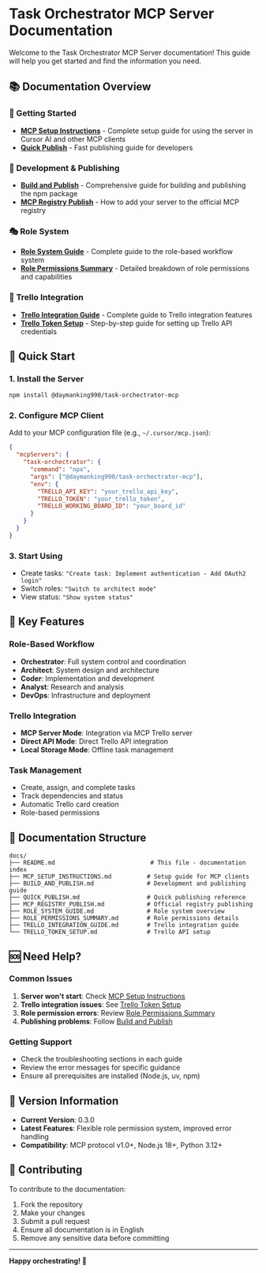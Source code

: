 # Task Orchestrator MCP Server Documentation

Welcome to the Task Orchestrator MCP Server documentation! This guide will help you get started and find the information you need.

## 📚 Documentation Overview

### 🚀 Getting Started
- **[MCP Setup Instructions](MCP_SETUP_INSTRUCTIONS.md)** - Complete setup guide for using the server in Cursor AI and other MCP clients
- **[Quick Publish](QUICK_PUBLISH.md)** - Fast publishing guide for developers

### 🔧 Development & Publishing
- **[Build and Publish](BUILD_AND_PUBLISH.md)** - Comprehensive guide for building and publishing the npm package
- **[MCP Registry Publish](MCP_REGISTRY_PUBLISH.md)** - How to add your server to the official MCP registry

### 🎭 Role System
- **[Role System Guide](ROLE_SYSTEM_GUIDE.md)** - Complete guide to the role-based workflow system
- **[Role Permissions Summary](ROLE_PERMISSIONS_SUMMARY.md)** - Detailed breakdown of role permissions and capabilities

### 🔗 Trello Integration
- **[Trello Integration Guide](TRELLO_INTEGRATION_GUIDE.md)** - Complete guide to Trello integration features
- **[Trello Token Setup](TRELLO_TOKEN_SETUP.md)** - Step-by-step guide for setting up Trello API credentials

## 🎯 Quick Start

### 1. Install the Server
```bash
npm install @daymanking990/task-orchectrator-mcp
```

### 2. Configure MCP Client
Add to your MCP configuration file (e.g., `~/.cursor/mcp.json`):
```json
{
  "mcpServers": {
    "task-orchectrator": {
      "command": "npx",
      "args": ["@daymanking990/task-orchectrator-mcp"],
      "env": {
        "TRELLO_API_KEY": "your_trello_api_key",
        "TRELLO_TOKEN": "your_trello_token",
        "TRELLO_WORKING_BOARD_ID": "your_board_id"
      }
    }
  }
}
```

### 3. Start Using
- Create tasks: `"Create task: Implement authentication - Add OAuth2 login"`
- Switch roles: `"Switch to architect mode"`
- View status: `"Show system status"`

## 🔑 Key Features

### Role-Based Workflow
- **Orchestrator**: Full system control and coordination
- **Architect**: System design and architecture
- **Coder**: Implementation and development
- **Analyst**: Research and analysis
- **DevOps**: Infrastructure and deployment

### Trello Integration
- **MCP Server Mode**: Integration via MCP Trello server
- **Direct API Mode**: Direct Trello API integration
- **Local Storage Mode**: Offline task management

### Task Management
- Create, assign, and complete tasks
- Track dependencies and status
- Automatic Trello card creation
- Role-based permissions

## 📖 Documentation Structure

```
docs/
├── README.md                           # This file - documentation index
├── MCP_SETUP_INSTRUCTIONS.md          # Setup guide for MCP clients
├── BUILD_AND_PUBLISH.md               # Development and publishing guide
├── QUICK_PUBLISH.md                   # Quick publishing reference
├── MCP_REGISTRY_PUBLISH.md            # Official registry publishing
├── ROLE_SYSTEM_GUIDE.md               # Role system overview
├── ROLE_PERMISSIONS_SUMMARY.md        # Role permissions details
├── TRELLO_INTEGRATION_GUIDE.md        # Trello integration guide
└── TRELLO_TOKEN_SETUP.md              # Trello API setup
```

## 🆘 Need Help?

### Common Issues
1. **Server won't start**: Check [MCP Setup Instructions](MCP_SETUP_INSTRUCTIONS.md)
2. **Trello integration issues**: See [Trello Token Setup](TRELLO_TOKEN_SETUP.md)
3. **Role permission errors**: Review [Role Permissions Summary](ROLE_PERMISSIONS_SUMMARY.md)
4. **Publishing problems**: Follow [Build and Publish](BUILD_AND_PUBLISH.md)

### Getting Support
- Check the troubleshooting sections in each guide
- Review the error messages for specific guidance
- Ensure all prerequisites are installed (Node.js, uv, npm)

## 🔄 Version Information

- **Current Version**: 0.3.0
- **Latest Features**: Flexible role permission system, improved error handling
- **Compatibility**: MCP protocol v1.0+, Node.js 18+, Python 3.12+

## 📝 Contributing

To contribute to the documentation:
1. Fork the repository
2. Make your changes
3. Submit a pull request
4. Ensure all documentation is in English
5. Remove any sensitive data before committing

---

**Happy orchestrating! 🎼** 